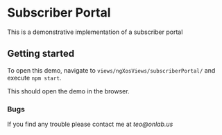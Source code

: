# Subscriber Portal

This is a demonstrative implementation of a subscriber portal

## Getting started

To open this demo, navigate to `views/ngXosViews/subscriberPortal/` and execute `npm start`.

This should open the demo in the browser.

### Bugs

If you find any trouble please contact me at _teo@onlab.us_